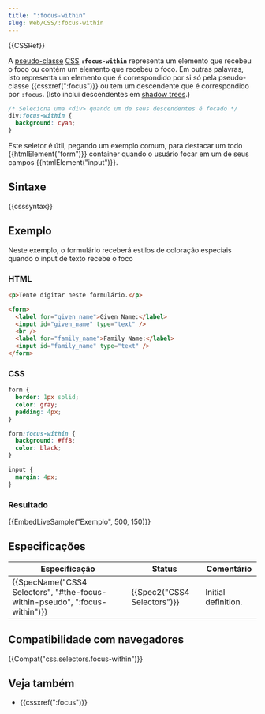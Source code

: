 ```yaml
---
title: ":focus-within"
slug: Web/CSS/:focus-within
---
```


{{CSSRef}}

A [pseudo-classe](/pt-BR/docs/Web/CSS/Pseudo-classes) [CSS](/pt-BR/docs/Web/CSS) **`:focus-within`** representa um elemento que recebeu o foco ou contém um elemento que recebeu o foco. Em outras palavras, isto representa um elemento que é correspondido por si só pela pseudo-classe {{cssxref(":focus")}} ou tem um descendente que é correspondido por `:focus`. (Isto inclui descendentes em [shadow trees](/pt-BR/docs/Web/Web_Components/Shadow_DOM).)

```css
/* Seleciona uma <div> quando um de seus descendentes é focado */
div:focus-within {
  background: cyan;
}
```

Este seletor é útil, pegando um exemplo comum, para destacar um todo {{htmlElement("form")}} container quando o usuário focar em um de seus campos {{htmlElement("input")}}.

## Sintaxe

{{csssyntax}}

## Exemplo

Neste exemplo, o formulário receberá estilos de coloração especiais quando o input de texto recebe o foco

### HTML

```html
<p>Tente digitar neste formulário.</p>

<form>
  <label for="given_name">Given Name:</label>
  <input id="given_name" type="text" />
  <br />
  <label for="family_name">Family Name:</label>
  <input id="family_name" type="text" />
</form>
```

### CSS

```css
form {
  border: 1px solid;
  color: gray;
  padding: 4px;
}

form:focus-within {
  background: #ff8;
  color: black;
}

input {
  margin: 4px;
}
```

### Resultado

{{EmbedLiveSample("Exemplo", 500, 150)}}

## Especificações

| Especificação                                                               | Status                      | Comentário          |
| --------------------------------------------------------------------------- | --------------------------- | ------------------- |
| {{SpecName("CSS4 Selectors", "#the-focus-within-pseudo", ":focus-within")}} | {{Spec2("CSS4 Selectors")}} | Initial definition. |

## Compatibilidade com navegadores

{{Compat("css.selectors.focus-within")}}

## Veja também

- {{cssxref(":focus")}}
